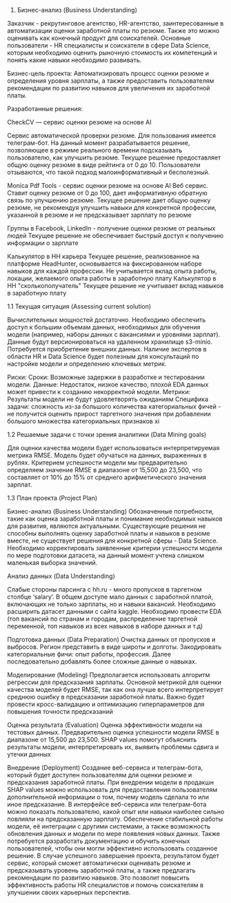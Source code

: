 1.  Бизнес-анализ (Business Understanding)

Заказчик  - рекрутинговое агентство, HR-агентство, заинтересованные в автоматизации оценки заработной платы по резюме. Также это можно оценивать как конечный продукт для соискателей.
Основные пользователи - HR специалисты и соискатели в сфере Data Science, которым необходимо оценить рыночную стоимость их компетенций и понять какие навыки необходимо развивать.

Бизнес-цель проекта: Автоматизировать процесс оценки резюме и определения уровня зарплаты, а также предоставить пользователям рекомендации по развитию навыков для увеличения их заработной платы.

Разработанные решения:

CheckCV — сервис оценки резюме на основе AI

Сервис автоматической проверки резюме. Для пользования имеется телеграм-бот. На данный момент разрабатывается решение, позволяющее в режиме реального времени подсказывать пользователю, как улучшить резюме. 
Текущее решение предоставляет общую оценку резюме в виде рейтинга от 0 до 10. Пользователи отзываются, что такой подход малоинформативный и бесполезный.

Monica Pdf Tools -  сервис оценки резюме на основе AI
Веб сервис. Ставит оценку резюме от 0 до 100, дает информативную обратную связь по улучшению резюме.
Текущее решение дает общую оценку резюме, не рекомендуя улучшить навыки для конкретной профессии, указанной в резюме и не предсказывает зарплату по резюме

Группы в Facebook, LinkedIn - получение оценки резюме от реальных людей
Текущее решение не обеспечивает быстрый доступ к получению информации о зарплате

Калькулятор в HH карьера 
Текущее решение, реализованное на платформе HeadHunter, основывается на фиксированном наборе навыков для каждой профессии. Не учитывается вклад опыта работы, локации, желаемого опыта работы в заработную плату 
Калькулятор в HH "сколькополучатель"
Текущее решение не учитывает вклад навыков в заработную плату


1.1 Текущая ситуация (Assessing current solution)

Вычислительных мощностей достаточно. Необходимо обеспечить доступ к большим объемам данных, необходимых для обучения модели (например, наборы данных с вакансиями и уровнями зарплат). Данные будут версионироваться на удаленном хранилище s3-minio. Потребуется приобретение внешних данных. Наличие экспертов в области HR и Data Science будет полезным для консультаций по настройке модели и определению ключевых метрик.

Риски:
Сроки: Возможные задержки в разработке и тестировании модели.
Данные: Недостаток, низкое качество, плохой EDA данных может привести к созданию некорректной модели.
Метрики: Результаты модели не будут удовлетворять ожиданиям
Специфика задачи: сложность из-за большого количества категориальных фичей - не получится оценить прирост таргетного значения при добавлении большого множества категориальных признаков xi

1.2 Решаемые задачи с точки зрения аналитики (Data Mining goals)

Для оценки качества модели будет использоваться интерпретируемая метрика RMSE. Модель будет обучаться на данных, выраженных в рублях. Критерием успешности модели мы предварительно определяем значение RMSE в диапазоне от 15,500 до 23,500, что составляет от 10% до 15% от среднего арифметического значения зарплат.


1.3 План проекта (Project Plan)

Бизнес-анализ (Business Understanding)
Обозначенные потребности, такие как оценка заработной платы и понимание необходимых навыков для развития, являются актуальными. Существующие решения не способны выполнять оценку заработной платы и навыков в резюме вместе, не существует решения для конкретной сферы - Data Science. Необходимо корректировать заявленные критерии успешности модели по мере подготовки датасета, на данный момент учтена слишком маленькая выборка значений. 

Анализ данных (Data Understanding)

Слабые стороны парсинга с hh.ru - много пропусков в таргетном столбце ‘salary’. В общем доступе мало данных с заработной платой, включающих не только зарплаты, но и навыки вакансий. Необходимо расширить датасет данными с сайта kaggle. Необходимо провести EDA (топ вакансий по странам и городам, распределение таргетной переменной, топ навыков из всех навыков в наборе данных и т.д)

Подготовка данных (Data Preparation)
Очистка данных от пропусков и выбросов. Регион представить в виде широты и долготы. Закодировать категориальные фичи: опыт работы, профессия. Далее последовательно добавлять более сложные данные о навыках.

Моделирование (Modeling)
Предполагается использовать алгоритм регрессии для предсказания зарплаты. Основной метрикой для оценки качества моделей будет RMSE, так как она лучше всего интерпретирует среднюю ошибку в предсказании заработной платы. Важно будет провести кросс-валидацию и оптимизацию гиперпараметров для повышения точности предсказаний

Оценка результата (Evaluation)
Оценка эффективности модели на тестовых данных. Предварительно оценка успешности модели RMSE в диапазоне от 15,500 до 23,500.
SHAP values помогут объяснить результаты модели, интерпретировать их, выявить проблемы сдвига и утечки данных 

Внедрение (Deployment)
Создание веб-сервиса и телеграм-бота, который будет доступен пользователям для оценки резюме и предсказания заработной платы.
При внедрении модели в продакшн SHAP values можно использовать для предоставления пользователям дополнительной информации о том, почему модель сделала то или иное предсказание. В интерфейсе веб-сервиса или телеграм-бота можно показать пользователю, какой опыт или навыки наиболее сильно повлияли на предсказанную зарплату. 
Обеспечение стабильной работы модели, её интеграции с другими системами, а также возможность обновления данных и модели по мере появления новых данных. Также потребуется разработать документацию и обучить конечных пользователей, чтобы они могли эффективно использовать созданное решение.
В случае успешного завершения проекта, результатом будет сервис, который сможет автоматически оценивать резюме и предсказывать уровень заработной платы, а также предлагать рекомендации по развитию навыков. Это позволит повысить эффективность работы HR специалистов и помочь соискателям в улучшении своих карьерных перспектив.

